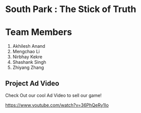# South Park : The Stick of Truth 

# Team Members
1. Akhilesh Anand
2. Mengchao Li
3. Nirbhay Kekre
4. Shashank Singh
5. Zhiyang Zhang


## Project Ad Video
Check Out our cool Ad Video to sell our game!

https://www.youtube.com/watch?v=36PhQeRy1Io

